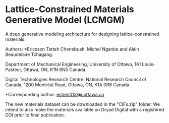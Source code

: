 # Lattice-Constrained Materials Generative Model (LCMGM)

A deep generative modeling architecture for designing lattice-constrained materials.

Authors: *Ericsson Tetteh Chenebuah, Michel Nganbe and Alain Beaudelaire Tchagang.

Department of Mechanical Engineering, University of Ottawa, 161 Louis-Pasteur, Ottawa, ON, K1N 6N5 Canada.

Digital Technologies Research Centre, National Research Council of Canada, 1200 Montréal Road, Ottawa, ON, K1A 0R6 Canada.

*Corresponding author: echen013@uottawa.ca

The new materials dataset can be downloaded in the "CIFs.zip" folder. We intend to also make the materials available on Dryad Digital with a registered DOI prior to final publication.
